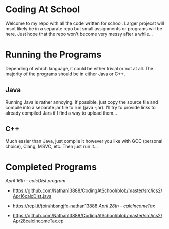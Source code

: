 # Coding At School

Welcome to my repo with all the code written for school. Larger projecst will msot likely be in a separate repo but small assignments or programs will be here. Just hope that the repo won't become very messy after a while...

# Running the Programs

Depending of which language, it could be either trivial or not at all. The majority of the programs should be in either Java or C++.

## Java

Running Java is rather annoying. If possible, just copy the source file and compile into a separate jar file to run (java -jar). I'll try to provide links to already compiled Jars if I find a way to upload them...

## C++

Much easier than Java, just compile it however you like with GCC (personal choice), Clang, MSVC, etc. Then just run it...

# Completed Programs

*April 16th - calcDist program*

- <https://github.com/Nathan13888/CodingAtSchool/blob/master/src/ics2/Apr16calcDist.java>
- <https://repl.it/join/hbsngjfo-nathan13888>
*April 28th - calcIncomeTax*

- <https://github.com/Nathan13888/CodingAtSchool/blob/master/src/ics2/Apr28calcIncomeTax.cp>
